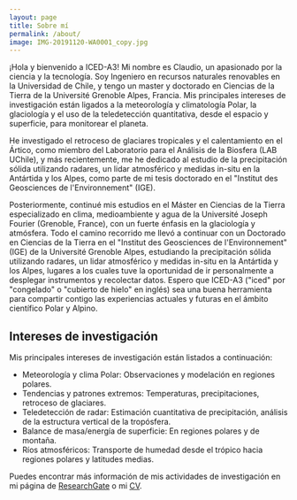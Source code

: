 ```yaml
---
layout: page
title: Sobre mí
permalink: /about/
image: IMG-20191120-WA0001_copy.jpg
---
```


¡Hola y bienvenido a ICED-A3! Mi nombre es Claudio, un apasionado por la ciencia y la tecnología. Soy Ingeniero en recursos naturales renovables en la Universidad de Chile, y tengo un master y doctorado en Ciencias de la Tierra de la Université Grenoble Alpes, Francia. Mis principales intereses de investigación están ligados a la meteorología y climatología Polar, la glaciología y el uso de la teledetección quantitativa, desde el espacio y superficie, para monitorear el planeta. 

He investigado el retroceso de glaciares tropicales y el calentamiento en el Ártico, como miembro del Laboratorio para el Análisis de la Biosfera (LAB UChile), y más recientemente, me he dedicado al estudio de la precipitación sólida utilizando radares, un lidar atmosférico y medidas in-situ en la Antártida y los Alpes, como parte de mi tesis doctorado en el "Institut des Geosciences de l'Environnement" (IGE).


Posteriormente, continué mis estudios en el Máster en Ciencias de la Tierra especializado en clima, medioambiente y agua de la Université Joseph Fourier (Grenoble, France), con un fuerte énfasis en la glaciología y atmósfera. Todo el camino recorrido me llevó a continuar con un Doctorado en Ciencias de la Tierra en el "Institut des Geosciences de l'Environnement" (IGE) de la Université Grenoble Alpes, estudiando la precipitación sólida utilizando radares, un lidar atmosférico y medidas in-situ en la Antártida y los Alpes, lugares a los cuales tuve la oportunidad de ir personalmente a desplegar instrumentos y recolectar datos. Espero que ICED-A3 ("iced" por "congelado" o "cubierto de hielo" en inglés) sea una buena herramienta para compartir contigo las experiencias actuales y futuras en el ámbito científico Polar y Alpino. 


## Intereses de investigación
 

Mis principales intereses de investigación están listados a continuación:

* Meteorología y clima Polar: Observaciones y modelación en regiones polares.
* Tendencias y patrones extremos: Temperaturas, precipitaciones, retroceso de glaciares.
* Teledetección de radar: Estimación cuantitativa de precipitación, análisis de la estructura vertical de la tropósfera.
* Balance de masa/energía de superficie: En regiones polares y de montaña.
* Ríos atmosféricos: Transporte de humedad desde el trópico hacia regiones polares y latitudes medias.

Puedes encontrar más información de mis actividades de investigación en mi página de [ResearchGate](https://www.researchgate.net/profile/Claudio_Duran-Alarcon) o mi [CV](https://cduranalarcon.github.io/images/CV_CDURANALARCON.pdf).
